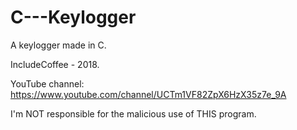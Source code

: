 # C---Keylogger
A keylogger made in C.

IncludeCoffee - 2018.

YouTube channel: https://www.youtube.com/channel/UCTm1VF82ZpX6HzX35z7e_9A

I'm NOT responsible for the malicious use of THIS program.
